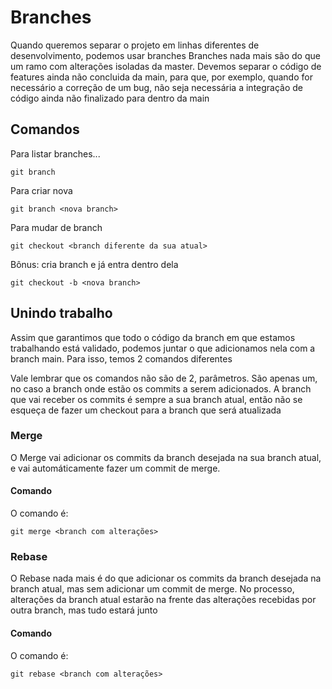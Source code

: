 # Branches

Quando queremos separar o projeto em linhas diferentes de desenvolvimento, podemos usar branches
Branches nada mais são do que um ramo com alterações isoladas da master. Devemos separar o código
de features ainda não concluida da main, para que, por exemplo, quando for necessário a correção de um bug,
não seja necessária a integração de código ainda não finalizado para dentro da main

## Comandos

Para listar branches...

	git branch

Para criar nova

	git branch <nova branch>

Para mudar de branch

	git checkout <branch diferente da sua atual>

Bônus: cria branch e já entra dentro dela

	git checkout -b <nova branch>

## Unindo trabalho

Assim que garantimos que todo o código da branch em que estamos trabalhando está validado, podemos
juntar o que adicionamos nela com a branch main. Para isso, temos 2 comandos diferentes

Vale lembrar que os comandos não são de 2, parâmetros. São apenas um, no caso a branch onde
estão os commits a serem adicionados. A branch que vai receber os commits é sempre a sua branch atual,
então não se esqueça de fazer um checkout para a branch que será atualizada

### Merge

O Merge vai adicionar os commits da branch desejada na sua branch atual, e vai automáticamente
fazer um commit de merge.

#### Comando

O comando é:

	git merge <branch com alterações>

### Rebase

O Rebase nada mais é do que adicionar os commits da branch desejada na branch atual, mas sem
adicionar um commit de merge. No processo, alterações da branch atual estarão na frente das alterações
recebidas por outra branch, mas tudo estará junto

#### Comando

O comando é:

	git rebase <branch com alterações>
